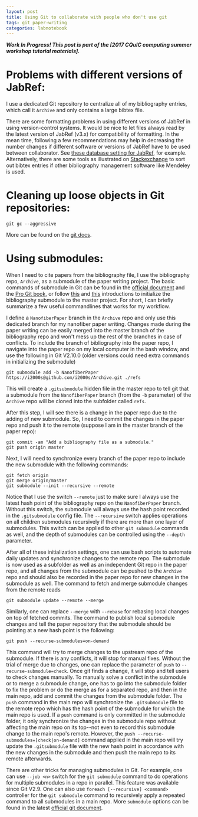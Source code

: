 ```yaml
---
layout: post
title: Using Git to collaborate with people who don't use git
tags: git paper-writing
categories: labnotebook
---
```

***Work In Progress! This post is part of the [2017 CQuIC computing summer workshop tutorial materials].***

Problems with different versions of JabRef:
==========================================
I use a dedicated Git repository to centralize all of my bibliography entries, which call it `Archive` and only contains a large bibtex file.

There are some formatting problems in using different versions of JabRef in using version-control systems.
It would be nice to let files always read by the latest version of JabRef (v3.x) for compatibility of formatting.
In the mean time, following a few recommendations may help in decreasing the number changes if different software or versions of JabRef have to be used between collaborator.
See [these database setting for JabRef](http://help.jabref.org/en/SharedBibFile), for example.
Alternatively, there are some tools as illustrated on [Stackexchange](http://unix.stackexchange.com/questions/31266/how-to-sort-by-whatever-key-bibtex-entries-in-bib-file) to sort out bibtex entries if other bibliography management software like Mendeley is used.

Cleaning up loose objects in Git repositories:
=============================================
```
git gc --aggressive
```
More can be found on the [git docs](https://git-scm.com/docs/git-gc).

Using submodules:
================
When I need to cite papers from the bibliography file, I use the bibliography repo, `Archive`, as a submodule of the paper writing project.
The basic commands of submodule in Git can be found in the [official document](https://git-scm.com/docs/git-submodule) and the [Pro Git book](https://git-scm.com/book/en/v2/Git-Tools-Submodules), or follow [this](https://github.com/blog/2104-working-with-submodules) and [this](http://komodoide.com/blog/2014-05/git-submodules/) introductions to initialize the bibliography submodule to the master project.
For short, I can briefly summarize a few useful commandlines that works for my workflow.

I define a `NanofiberPaper` branch in the `Archive` repo and only use this dedicated branch for my nanofiber paper writing.
Changes made during the paper writing can be easily merged into the master branch of the bibliography repo and won't mess up the rest of the branches in case of conflicts.
To include the branch of bibliography into the paper repo, I navigate into the paper repo on my local computer in the bash window, and use the following in Git V2.10.0 (older versions could need extra commands in initializing the submodule)
```
git submodule add -b NanofiberPaper https://i2000s@github.com/i2000s/Archive.git ./refs
```
This will create a `.gitsubmodule` hidden file in the master repo to tell git that a submodule from the `NanofiberPaper` branch (from the `-b` parameter) of the `Archive` repo will be cloned into the subfolder called `refs`.

After this step, I will see there is a change in the paper repo due to the adding of new submodule.
So, I need to commit the changes in the paper repo and push it to the remote (suppose I am in the master branch of the paper repo):
```
git commit -am "Add a bibliography file as a submodule."
git push origin master
```

Next, I will need to synchronize every branch of the paper repo to include the new submodule with the following commands:
```
git fetch origin
git merge origin/master
git submodule --init --recursive --remote
```
Notice that I use the switch `--remote` just to make sure I always use the latest hash point of the bibliography repo on the `NanofiberPaper` branch.
Without this switch, the submodule will always use the hash point recorded in the `.gitsubmodule` config file.
The `--recursive` switch applies operations on all children submodules recursively if there are more than one layer of submodules.
This switch can be applied to other `git submodule` commands as well, and the depth of submodules can be controlled using the `--depth` parameter.  

After all of these initialization settings, one can use bash scripts to automate daily updates and synchronize changes to the remote repo.
The submodule is now used as a subfolder as well as an independent Git repo in the paper repo, and all changes from the submodule can be pushed to the `Archive` repo and should also be recorded in the paper repo for new changes in the submodule as well.
The command to fetch and merge submodule changes from the remote reads
```
git submodule update --remote --merge
```
Similarly, one can replace `--merge` with `--rebase` for rebasing local changes on top of fetched commits.
The command to publish local submodule changes and tell the paper repository that the submodule should be pointing at a new hash point is the following:
```
git push --recurse-submodules=on-demand
```
This command will try to merge changes to the upstream repo of the submodule. If there is any conflicts, it will stop for manual fixes.
Without the trial of merge due to changes, one can replace the parameter of `push` to `--recurse-submodule=check`. Once git finds a change, it will stop and tell users to check changes manually.
To manually solve a conflict in the submodule or to merge a submodule change, one has to go into the submodule folder to fix the problem or do the merge as for a separated repo, and then in the main repo, add and commit the changes from the submodule folder.
The `push` command in the main repo will synchronize the `.gitsubmodule` file to the remote repo which has the hash point of the submodule for which the main repo is used.
If a `push` command is only committed in the submodule folder, it only synchronize the changes in the submodule repo without affecting the main repo on its top--not even to record this submodule change to the main repo's remote.
However, the `push --recurse-submodules=[check|on-demand]` command applied in the main repo will try update the `.gitsubmodule` file with the new hash point in accordance with the new changes in the submodule and then push the main repo to its remote afterwards.

There are other tricks for managing submodules in Git.
For example, one can use `--job <n>` switch for the `git submodule` command to do operations for multiple submodules in a repo in parallel.
This feature was available since Git V2.9.
One can also use `foreach [--recursive] <command>` controller for the `git submodule` command to recursively apply a repeated command to all submodules in a main repo.
More `submodule` options can be found in the latest [official git document](https://git-scm.com/docs/git-submodule).
